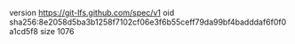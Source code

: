 version https://git-lfs.github.com/spec/v1
oid sha256:8e2058d5ba3b1258f7102cf06e3f6b55ceff79da99bf4badddaf6f0f0a1cd5f8
size 1076
